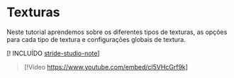 # Texturas

Neste tutorial aprendemos sobre os diferentes tipos de texturas, as opções para cada tipo de textura e configurações globais de textura.

[! INCLUÍDO [stride-studio-note](../../includes/game-studio-xenko-note.md)]

> [!Vídeo https://www.youtube.com/embed/cl5VHcGrf9k]